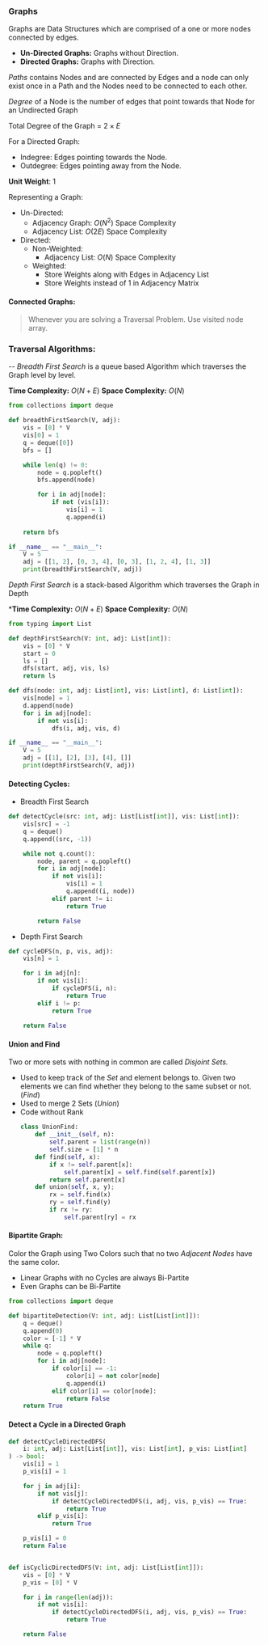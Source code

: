 ### Graphs
Graphs are Data Structures which are comprised of a one or more nodes connected by edges.
- **Un-Directed Graphs:** Graphs without Direction.
- **Directed Graphs:** Graphs with Direction.

*Paths* contains Nodes and are connected by Edges and a node can only exist once in a Path and the Nodes need to be connected to each other.

*Degree* of a Node is the number of edges that point towards that Node for an Undirected Graph

Total Degree of the Graph = $2 \times E$

For a Directed Graph:
- Indegree: Edges pointing towards the Node.
- Outdegree: Edges pointing away from the Node.

**Unit Weight**: 1

Representing a Graph:
- Un-Directed:
	- Adjacency Graph: $O(N^{2})$ Space Complexity
	- Adjacency List: $O(2E)$ Space Complexity
- Directed:
	- Non-Weighted:
		- Adjacency List: $O(N)$ Space Complexity
	- Weighted:
		- Store Weights along with Edges in Adjacency List
		- Store Weights instead of 1 in Adjacency Matrix
#### Connected Graphs:
> Whenever you are solving a Traversal Problem. Use visited node array.

### Traversal Algorithms:
--
*Breadth First Search* is a queue based Algorithm which traverses the Graph level by level.

**Time Complexity:** $O(N+E)$
**Space Complexity:** $O(N)$

```python
from collections import deque

def breadthFirstSearch(V, adj):
    vis = [0] * V
    vis[0] = 1
    q = deque([0])
    bfs = []

    while len(q) != 0:
        node = q.popleft()
        bfs.append(node)

        for i in adj[node]:
            if not (vis[i]):
                vis[i] = 1
                q.append(i)
    
    return bfs

if __name__ == "__main__":
    V = 5
    adj = [[1, 2], [0, 3, 4], [0, 3], [1, 2, 4], [1, 3]]
    print(breadthFirstSearch(V, adj))
```

*Depth First Search* is a stack-based Algorithm which traverses the Graph in Depth

***Time Complexity:** $O(N+E)$
**Space Complexity:** $O(N)$

```python
from typing import List

def depthFirstSearch(V: int, adj: List[int]):
    vis = [0] * V
    start = 0
    ls = []
    dfs(start, adj, vis, ls)
    return ls  

def dfs(node: int, adj: List[int], vis: List[int], d: List[int]):
    vis[node] = 1
    d.append(node)
    for i in adj[node]:
        if not vis[i]:
            dfs(i, adj, vis, d)

if __name__ == "__main__":
    V = 5
    adj = [[1], [2], [3], [4], []]
    print(depthFirstSearch(V, adj))
```

#### Detecting Cycles:
- Breadth First Search
```python
def detectCycle(src: int, adj: List[List[int]], vis: List[int]):
    vis[src] = -1
    q = deque()
    q.append((src, -1))

    while not q.count():
        node, parent = q.popleft()
        for i in adj[node]:
            if not vis[i]:
                vis[i] = 1
                q.append((i, node))
            elif parent != i:
                return True

        return False
```
- Depth First Search
```python
def cycleDFS(n, p, vis, adj):
    vis[n] = 1

    for i in adj[n]:
        if not vis[i]:
            if cycleDFS(i, n):
                return True
        elif i != p:
            return True
            
    return False
```
#### Union and Find
Two or more sets with nothing in common are called *Disjoint Sets.*
- Used to keep track of the *Set* and element belongs to. Given two elements we can find whether they belong to the same subset or not. (*Find*)
- Used to merge 2 Sets (*Union*)
- Code without Rank
	```python
	class UnionFind:
		def __init__(self, n):
			self.parent = list(range(n))
			self.size = [1] * n
		def find(self, x):
			if x != self.parent[x]:
				self.parent[x] = self.find(self.parent[x])
			return self.parent[x]
		def union(self, x, y);
			rx = self.find(x)
			ry = self.find(y)
			if rx != ry:
				self.parent[ry] = rx
	```
#### Bipartite Graph:
Color the Graph using Two Colors such that no two *Adjacent Nodes* have the same color.
- Linear Graphs with no Cycles are always Bi-Partite
- Even Graphs can be Bi-Partite
```python
from collections import deque

def bipartiteDetection(V: int, adj: List[List[int]]):
	q = deque()
	q.append(0)
	color = [-1] * V
	while q:
		node = q.popleft()
		for i in adj[node]:
			if color[i] == -1:
				color[i] = not color[node]
				q.append(i)
			elif color[i] == color[node]:
				return False
	return True 

```
#### Detect a Cycle in a Directed Graph
```python
def detectCycleDirectedDFS(
    i: int, adj: List[List[int]], vis: List[int], p_vis: List[int]
) -> bool:
    vis[i] = 1
    p_vis[i] = 1

    for j in adj[i]:
        if not vis[j]:
            if detectCycleDirectedDFS(i, adj, vis, p_vis) == True:
                return True
        elif p_vis[i]:
            return True

    p_vis[i] = 0
    return False


def isCyclicDirectedDFS(V: int, adj: List[List[int]]):
    vis = [0] * V
    p_vis = [0] * V

    for i in range(len(adj)):
        if not vis[i]:
            if detectCycleDirectedDFS(i, adj, vis, p_vis) == True:
                return True

    return False
```

